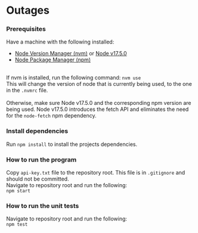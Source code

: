 # Outages

### Prerequisites

Have a machine with the following installed:

- [Node Version Manager (nvm)](https://github.com/nvm-sh/nvm) or [Node v17.5.0](https://nodejs.org/en/blog/release/v17.5.0/)
- [Node Package Manager (npm)](https://www.npmjs.com)

\
If nvm is installed, run the following command: `nvm use`  
This will change the version of node that is currently being used, to the one in the `.nvmrc` file.  
  \
Otherwise, make sure Node v17.5.0 and the corresponding npm version are being used.
Node v17.5.0 introduces the fetch API and eliminates the need for the `node-fetch` npm dependency.

### Install dependencies

Run `npm install` to install the projects dependencies.

### How to run the program

Copy `api-key.txt` file to the repository root. This file is in `.gitignore` and should not be committed.  
Navigate to repository root and run the following:  
`npm start`

### How to run the unit tests

Navigate to repository root and run the following:  
`npm test`